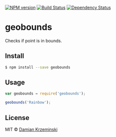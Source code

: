 [![NPM version][npm-image]][npm-url]
[![Build Status][travis-image]][travis-url]
[![Dependency Status][gemnasium-image]][gemnasium-url]

# geobounds

Checks if point is in bounds.

## Install

```sh
$ npm install --save geobounds
```

## Usage

```js
var geobounds = require('geobounds');

geobounds('Rainbow');
```

## License

MIT © [Damian Krzeminski](https://code42day.com)

[npm-image]: https://img.shields.io/npm/v/geobounds.svg
[npm-url]: https://npmjs.org/package/geobounds

[travis-url]: https://travis-ci.org/code42day/geobounds
[travis-image]: https://img.shields.io/travis/code42day/geobounds.svg

[gemnasium-image]: https://img.shields.io/gemnasium/code42day/geobounds.svg
[gemnasium-url]: https://gemnasium.com/code42day/geobounds

